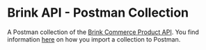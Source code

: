 # Brink API - Postman Collection

A Postman collection of the [Brink Commerce Product API](https://docs.brinkcommerce.com/). You find information [here](https://learning.postman.com/docs/getting-started/importing-and-exporting-data/) on how you import a collection to Postman. 
